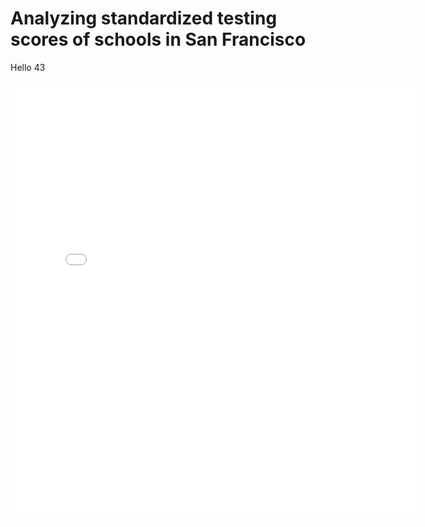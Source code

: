 # Analyzing standardized testing scores of schools in San Francisco

Hello 43

<iframe src="/images/TimeSlider.html" style="border:none;height:700px;width:650px;"/>
